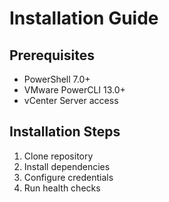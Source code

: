 # Installation Guide
## Prerequisites
- PowerShell 7.0+
- VMware PowerCLI 13.0+
- vCenter Server access

## Installation Steps
1. Clone repository
2. Install dependencies
3. Configure credentials
4. Run health checks
